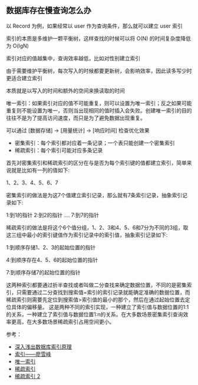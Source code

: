 ## 数据库存在慢查询怎么办
以 Record 为例，如果经常以 user 作为查询条件，那么就可以建立 user 索引

索引的本质是多维护一颗平衡树，这样查找的时候可以将 O(N) 的时间复杂度降低为 O(lgN)

索引对应的值越集中，查询效率越低，比如对性别建立索引

由于需要维护平衡树，每次写入的时候都要更新树，会影响效率，因此读多写少时更适合建立索引

本质就是以写入的时间和额外的空间来换读取的时间

唯一索引：如果索引对应的值不可能重复，则可以设置为唯一索引；反之如果可能重复则不能设置为唯一，否则当出现相同的值时插入会失败。创建唯一索引的目的往往不是为了提高访问速度，而只是为了避免数据出现重复。

可以通过 [数据存储] -> [用量统计] -> [响应时间] 检查优化效果

+ 密集索引：每个索引都对应着一条记录；一个表只能创建一个密集索引
+ 稀疏索引：每个索引可能对应多条记录

首先对密集索引和稀疏索引的区分在与是否为每个索引键的值都建立索引，简单来说就是比如有一列的值如下:

1、2、3、4、5、6、7

密集索引的做法是为这7个值建立索引记录，那么就有7条索引记录，抽象索引记录如下:

1:到1的指针
2:到2的指针
....
7:到7的指针

稀疏索引的做法是将这个6个值分组，1、2、3和4、5、6和7分为不同的3组，取这三组中最小的索引键值作为索引记录中的索引值，抽象索引记录如下:

1:到顺序存储1、2、3的起始位置的指针

4:到顺序存在4、5、6的起始位置的指针

7:到顺序存储7的起始位置的指针

这两种索引都要通过折半查找或者叫做二分查找来确定数据位置，不同的是密集索引，只需要通过二分查找到搜索值=索引的索引记录就能确定准确的数据位置，而稀疏索引则需要先定位到搜索值>索引值的最小的那个，然后在通过起始位置去定位具体的偏移量。
这是两种不同的索引实现，一种建立了索引值与数据位置的1:1的关系，一种建立了索引值与数据位置1:n的关系。在大多数场景密集索引查询效率更高，在大多数场景稀疏索引占用空间更小。

参考：
+ [深入浅出数据库索引原理](https://zhuanlan.zhihu.com/p/23624390)
+ [索引——廖雪峰](https://www.liaoxuefeng.com/wiki/1177760294764384/1218728442198976)
+ [唯一索引](https://blog.51cto.com/u_57388/1868848)
+ [稀疏索引](https://juejin.cn/post/6956421181465427981)
+ [稀疏索引 2](https://zhuanlan.zhihu.com/p/261130303)